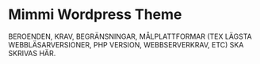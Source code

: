 # Mimmi Wordpress Theme

BEROENDEN, KRAV, BEGRÄNSNINGAR, MÅLPLATTFORMAR (TEX LÄGSTA WEBBLÄSARVERSIONER, PHP VERSION, WEBBSERVERKRAV, ETC) SKA SKRIVAS HÄR.
